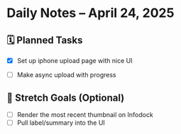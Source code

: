 # Daily Notes – April 24, 2025

## 🗓️ Planned Tasks

- [x] Set up iphone upload page with nice UI
- [ ] Make async upload with progress


## 🚧 Stretch Goals (Optional)

- [ ] Render the most recent thumbnail on Infodock
- [ ] Pull label/summary into the UI
